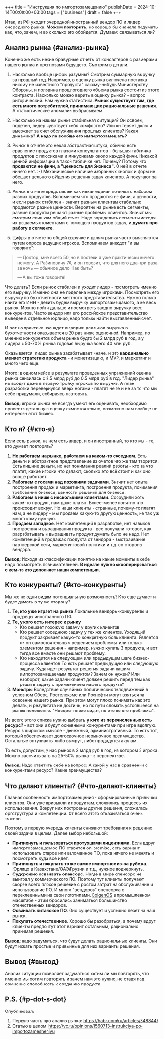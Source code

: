 +++
title = "Инструкция по  импортозамещению"
publishDate = 2024-10-14T00:00:00+03:00
tags = ["business"]
draft = false
+++

Итак, из РФ уходит очередной иностранный вендор ПО и лидер очередного рынка. **Можем повторить**, но хорошо бы сначала подумать как, что, зачем, и во сколько это обойдется. Думаем: связываться ли?


## Анализ рынка {#анализ-рынка}

Конечно же есть некие бравурные отчеты от консалтеров с размерами нашего рынка и прогнозами будущего. Смотрим в детали.

1.  Насколько вообще цифры разумны? Смотрим суммарную выручку за прошлый год. Например,  в оценку рынка включена поставка никому не известного "продукта" какому-нибудь Министерству Обороны, и половина прошлогоднего объема рынка состоит из этого контракта. Насколько можно верить в оценку рынка? - вопрос риторический. Нам нужна статистика. **Рынок существует там, где есть много потребителей, принимающих рациональные решения**. А статистические аномалии выбрасываем.

2.  Насколько на нашем рынке стабильная ситуация? Он освоен, поделен, лидер чувствует себя комфортно? Или он теряет долю и выезжает за счет обслуживания прошлых клиентов? Какая динамика?  **А надо ли вообще его импортозамещать?**

3.  Рынок в отчете это некая абстрактная штука, обычно есть сравнение продуктов глазами консультантов - большая табличка продуктов с плюсиками и минусиками около каждой фичи. Никакой ценной информации в такой табличке нет. Почему? Потому что **продаются не фичи, а "ценность для бизнеса"**. О ней в отчете ничего нет. :-) Механическое наличие избранных кнопок и форм не обещает цельного вИдения решения задач клиентов. А покупают за него.

4.  Рынок в отчете представлен как некая единая полянка с набором разных продуктов. Вспоминаем что продаются не фичи, а ценности, и если рынок стабилен - значит разным клиентам стабильно продаются разные ценности. Вероятно на рынке есть сегменты, разные продукты решают разные проблемы клиентов. Значит мы смотрим слишком общий отчет. Надо определить сегменты исходя их решаемых клиентами с помощью продуктов задач, и **думать про работу в сегменте**.

5.  Цифры в отчете по общей выручке и долям рынка часто выясняются путем опроса ведущих игроков. Вспоминаем анекдот "и вы говорите":

> — Доктор, мне всего 50, но в постели я уже практически ничего не могу. А Рабиновичу 70, и он говорит, что для него два-три раза за ночь — обычное дело. Как быть?
>
> — А вы тоже говорите!

Что делать? Если рынок стабилен и уходит лидер - посмотреть именно его выручку. Именно она не поделена между игроками. Посмотреть его выручку по бухотчетности местного представительства. Нужно только найти его ИНН - делить будем выручку импортозамещамого, а не весь рынок. Можно пойти дальше и посмотреть заодно выручку всех конкурентов. Часто вендор или его российское представительство выведен в отдельное юрлицо, надо только найти выставленный счет.

И вот на практике нас ждет сюрприз: реальная выручка в бухотчетности оказывается в 20 раз ниже оценочной. Например, по мнению конкурентов объем рынка будто бы 2 млрд руб в год, а у лидера с 50-70% рынка годовая выручка всего 40 млн руб.

Оказывается, лидер рынка зарабатывает иначе, и это ****кардинально меняет стратегию продукта**** - и монетизацию, и MVP, и маркетинг и много чего еще.

Итого: в одном кейсе в результате проведенных упражнений оценка рынка снизилась с 2.5 млрд руб до 0.5 млрд руб в год. "Лидер рынка" не входит даже в первую тройку игроков по выручке. А план разработки перевернулся вверх ногами - платят не те и не за то что мы себе придумали, собираясь повторять.

****Вывод****: игроки рынка не всегда умеют его оценивать, необходимо провести детальную оценку самостоятельно, возможно нам вообще не интересен этот бизнес.


## Кто я? {#кто-я}

Если есть рынок, на нем есть лидер, и он иностранный, то кто мы - те, кто думает повторять?

1.  ****Не работаем на рынке, работаем на каком-то соседнем****. Есть деньги и абстрактное представление из очетов что же там творится. Есть лишние деньги, но нет понимания реалий работы - кто за что платит, какие игроки что делают, сколько это всё стоит и как оно вооще работает.
2.  ****Работаем с госами над похожими задачами****. Значит нет опыта построения продаж и маркетинга, построения продукта, понимания требований бизнеса, ценности решений для бизнеса.
3.  ****Работаем в нише с несколькими клиентами****. Соорудили хоть какой-то продукт, нам даже платят. Более-менее понятно что происходит вокруг. Но наши клиенты - странные, почему-то платят нам, а не лидеру - мы продаем какую-то другую ценность, не так уж много кому нужную.
4.  ****Продаем западное****. Нет компетенций в разработке, нет навыков построения и выращивания продукта - все получали готовое, как разрабатывать и выращивать продукт думать было не надо. Нет компетенций в продажах продукта от вендора - выстраивание партнерской сети, маркетинговой политики и т.д. со стороны вендора.

****Вывод****: Исходя из классификации понятно на какие моменты в себе надо посмотреть повнимательней. **В идеале нужно скооперироваться с кем-то кто дополняет наши компетенции.**


## Кто конкуренты? {#кто-конкуренты}

Мы же не одни видим потенциальную возможность? Кто еще думает и будет думать в ту же сторону?

1.  ****Те, кто уже играет на рынке****
    Локальные вендоры-конкуренты и продавцы иностранного ПО.
2.  ****Те, у кого есть интерес к рынку****
    -   Кто решает похожую задачу у других клиентов
    -   Кто решает соседнюю задачу у тех же клиентов.
        Уходящий продукт закрывает какую-то конкретную боль клиента. Является ли он самостоятельным решением проблемы, или только элементом решения - например, нужно купить 3 продукта, и вот тогда все вместе они решают проблему.
    -   Кто находится на следующем или предыдущем шаге бизнес-процесса клиентов
        То есть решает предыдущую или следующую задачу. Куда идет результат решения задачи нашим импортозамещаемым продуктом? Зачем он нужен?
        Или наоборот, какие задачи клиент должен решить перед тем как решать задачу с применением нашего продукта?
3.  ****Монстры****
    Вследствие случайных политических телодвижений в условном Сбере, Ростелекоме или Роснефти могут взяться за освоение нашего рынка. При этом могут плохо понимать как это делать, и результата не достичь, но по пути сломать устоявшееся на рынке положение. "Носорог плохо видит, но это не его проблемы".

Из всего этого списка нужно выбрать **у кого из перечисленных есть ресурс?** - вот они и будут основными конкурентами при игре вдолгую. Ресурс в широком смысле - денежный, административный. То есть тот, который обеспечивает долгосрочное нерыночное преимущество.
Остальные энтузиасты либо вымрут, либо продадутся акулам.

То есть, допустим, у нас рынок в 2 млрд руб в год, на котором 3 игрока. Можно рассчитывать на 25-50% рынка - в перспективе.

****Вывод****: Надо ответить себе на вопрос: А какой у нас в сравнении с конкурентами ресурс? Какие преимущества?


## Что делают клиенты? {#что-делают-клиенты}

Главная особенность импортозамещения - сформированные привычки клиентов. Они уже привыкли к продуктам, сложились процессы их использования. Вокруг них построены другие решения, сложилась оргструктура и компетенции. От всего этого отказываться очень тяжело.

Поэтому в первую очередь клиенты снижают требования к решению своей задачи в целом. Далее выбор небольшой:

-   ****Притихнуть и пользоваться протухшими лицензиями****.
    Если вдруг импортозамещаемое ПО ставится on-premise, есть вариант использовать старое или взломанное ПО, пока ничего не менять и посмотреть куда всё идет.
-   ****Притихнуть и покупать то же самое импортное из-за рубежа****.
    Юрлицо в Казахстане/ОАЭ/Грузии и т.д., нужное подчеркнуть.
-   ****Судорожно осваивать опенсорс****.
    Нигде в мире опенсорс не выиграл у коммерческого ПО. Поэтому тут клиенты получают скорее всего плохое решение с ростом затрат на обслуживание и использование ПО. И много "вендоров" опенсорса с переклеенными на свои логотипами. [BolgenOS](https://neolurk.org/wiki/%D0%94%D0%B5%D0%BD%D0%B8%D1%81_%D0%9F%D0%BE%D0%BF%D0%BE%D0%B2) в промышленном масштабе - этим бросились заниматься большинство отечественных вендоров.
-   ****Осваивать китайское ПО****.
    Оно существует и успешно лезет на наш рынок.
-   ****Покупать отечественное****.
    Хорошо бы разобраться, а почему вдруг клиенты предпочтут этот вариант остальным, рационально принимая решения.

****Вывод****: надо задуматься, что будут делать рациональные клиенты. Они будут искать простые и привычные для них варианты решения.


## Вывод {#вывод}

Анализ ситуации позволяет задуматься хотим ли мы повторять, что именно мы хотим повторять и зачем нам это нужно, не ставя под сомнение способность к созданию продукта.


## P.S. {#p-dot-s-dot}

Опубликовал:

1.  Первую часть про анализ рынка: <https://habr.com/ru/articles/848844/>
2.  Статью в целом: <https://vc.ru/opinions/1560713-instrukciya-po-importozamesheniyu>

